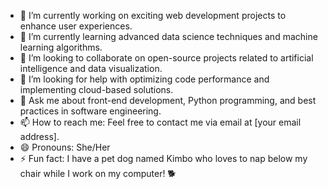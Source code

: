 - 🔭 I’m currently working on exciting web development projects to enhance user experiences.
- 🌱 I’m currently learning advanced data science techniques and machine learning algorithms.
- 👯 I’m looking to collaborate on open-source projects related to artificial intelligence and data visualization.
- 🤔 I’m looking for help with optimizing code performance and implementing cloud-based solutions.
- 💬 Ask me about front-end development, Python programming, and best practices in software engineering.
- 📫 How to reach me: Feel free to contact me via email at [your email address].
- 😄 Pronouns: She/Her
- ⚡ Fun fact: I have a pet dog named Kimbo who loves to nap below my chair while I work on my computer! 🐕

